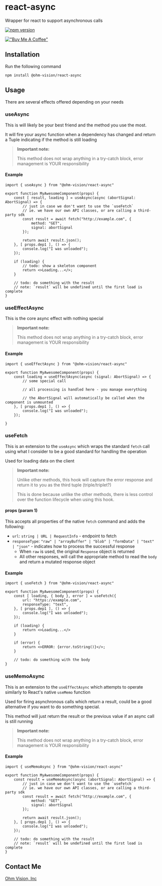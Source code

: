 # react-async
Wrapper for react to support asynchronous calls

[![npm version](https://badge.fury.io/js/@ohm-vision%2Freact-async.svg)](https://badge.fury.io/js/@ohm-vision%2Freact-async)

[!["Buy Me A Coffee"](https://www.buymeacoffee.com/assets/img/custom_images/orange_img.png)](https://buymeacoffee.com/1kom)

## Installation
Run the following command
```
npm install @ohm-vision/react-async
```

## Usage
There are several effects offered depending on your needs

### useAsync
This is will likely be your best friend and the method you use the most.

It will fire your async function when a dependency has changed and return a Tuple indicating if the method is still loading

> **Important note:**
> 
> This method does not wrap anything in a try-catch block, error management is YOUR responsibility

#### Example
```tsx
import { useAsync } from "@ohm-vision/react-async"

export function MyAwesomeComponent(props) {
    const [ result, loading ] = useAsync(async (abortSignal: AbortSignal) => {
        // just in case we don't want to use the `useFetch`
        // ie. we have our own API classes, or are calling a third-party sdk
        const result = await fetch("http://example.com", {
            method: "GET",
            signal: abortSignal
        });

        return await result.json();
    }, [ props.dep1 ], () => {
        console.log("I was unloaded");
    });

    if (loading) {
        // todo: show a skeleton component
        return <>Loading...</>;
    }

    // todo: do something with the result
    // note: `result` will be undefined until the first load is complete
}
```

### useEffectAsync
This is the core async effect with nothing special

> **Important note:**
> 
> This method does not wrap anything in a try-catch block, error management is YOUR responsibility

#### Example
```tsx
import { useEffectAsync } from "@ohm-vision/react-async"

export function MyAwesomeComponent(props) {
    const loading = useEffectAsync(async (signal: AbortSignal) => {
        // some special call

        // all processing is handled here - you manage everything

        // the AbortSignal will automatically be called when the component is unmounted
    }, [ props.dep1 ], () => {
        console.log("I was unloaded");
    });

}
```

### useFetch
This is an extension to the `useAsync` which wraps the standard `fetch` call using what I consider to be a good standard for handling the operation

Used for loading data on the client

> **Important note:**
> 
> Unlike other methods, this hook will capture the error response and return it to you as the third tuple (triple/triplet?)
> 
> This is done because unlike the other methods, there is less control over the function lifecycle when using this hook.

#### props (param 1)
This accepts all properties of the native `fetch` command and adds the following:
* `url`: `string | URL | RequestInfo` - endpoint to fetch
* `responseType`: `"raw" | "arrayBuffer" | "blob" | "formData" | "text" | "json"` - indicates how to process the successful response
  * When `raw` is used, the original `Response` object is returned
  * All other responses, will call the appropriate method to read the `body` and return a mutated response object

#### Example
```tsx
import { useFetch } from "@ohm-vision/react-async"

export function MyAwesomeComponent(props) {
    const [ loading, { body }, error ] = useFetch({
        url: "https://example.com",
        responseType: "text",
    }, [ props.dep1 ], () => {
        console.log("I was unloaded");
    });

    if (loading) {
        return <>Loading...</>
    }

    if (error) {
        return <>ERROR: {error.toString()}</>;
    }

    // todo: do something with the body
}
```

### useMemoAsync
This is an extension to the `useEffectAsync` which attempts to operate similarly to React's native `useMemo` function

Used for firing asynchronous calls which return a result, could be a good alternative if you want to do something special.

This method will just return the result or the previous value if an async call is still running

> **Important note:**
> 
> This method does not wrap anything in a try-catch block, error management is YOUR responsibility

#### Example
```tsx
import { useMemoAsync } from "@ohm-vision/react-async"

export function MyAwesomeComponent(props) {
    const result = useMemoAsync(async (abortSignal: AbortSignal) => {
        // just in case we don't want to use the `useFetch`
        // ie. we have our own API classes, or are calling a third-party sdk
        const result = await fetch("http://example.com", {
            method: "GET",
            signal: abortSignal
        });

        return await result.json();
    }, [ props.dep1 ], () => {
        console.log("I was unloaded");
    });

    // todo: do something with the result
    // note: `result` will be undefined until the first load is complete
}
```

## Contact Me
[Ohm Vision, Inc](https://ohmvision.com)
